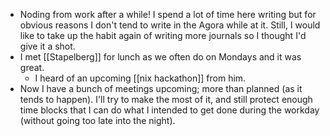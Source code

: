 - Noding from work after a while! I spend a lot of time here writing but for obvious reasons I don't tend to write in the Agora while at it. Still, I would like to take up the habit again of writing more journals so I thought I'd give it a shot.
- I met [[Stapelberg]] for lunch as we often do on Mondays and it was great.
  - I heard of an upcoming [[nix hackathon]] from him.
- Now I have a bunch of meetings upcoming; more than planned (as it tends to happen). I'll try to make the most of it, and still protect enough time blocks that I can do what I intended to get done during the workday (without going too late into the night).

